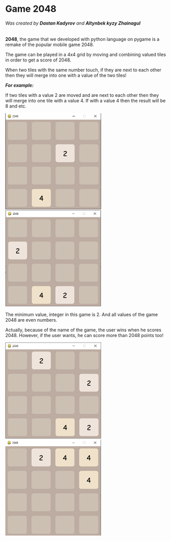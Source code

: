 # Game 2048
*Was created by <b>Dastan Kadyrov</b> and <b>Altynbek kyzy Zhainagul</b>*
<h6></h6>
<p><b>2048</b>, the game that we developed with python language on pygame is a remake of the popular mobile game 2048.</p>
<p>The game can be played in a 4x4 grid by moving and combining valued tiles in order to get a score of 2048.</p>
<p>When two tiles with the same number touch, if they are next to each other then they will merge into one with a value of the two tiles!</p>
<p><b><i>For example:</i></b></p>
<p>If two tiles with a value 2 are moved and are next to each other then they will merge into one tile with a value 4. If with a value 4 then the result will be 8 and etc.</p>
<img src="img_readme/1.png" width="300" height="300">
<img src="img_readme/2.png" width="300" height="300">
<p>The minimum value, integer in this game is 2. And all values of the game 2048 are even numbers.</p>
<p>Actually, because of the name of the game, the user wins when he scores 2048. However, if the user wants, he can score more than 2048 points too!</p>
<img src="img_readme/3.png" width="300" height="300">
<img src="img_readme/4.png" width="300" height="300">
